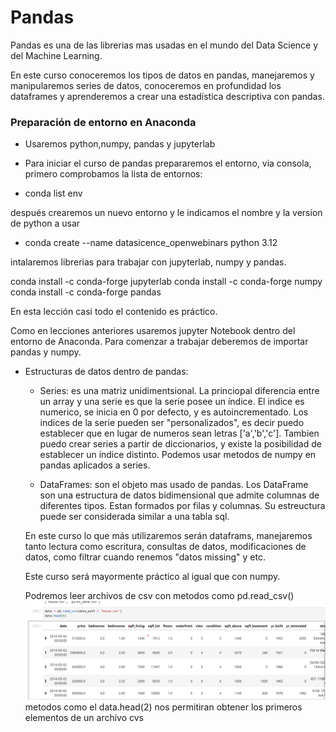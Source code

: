 # Pandas

Pandas es una de las librerias mas usadas en el mundo del Data Science y 
del Machine Learning.

En este curso conoceremos los tipos de datos en pandas, manejaremos y manipularemos
series de datos, conoceremos en profundidad los dataframes y aprenderemos a crear
una estadística descriptiva con pandas.

### Preparación de entorno en Anaconda
- Usaremos python,numpy, pandas y jupyterlab 

- Para iniciar el curso de pandas prepararemos el entorno, via consola,
primero comprobamos la lista de entornos:

- conda list env

después crearemos un nuevo entorno y le indicamos el nombre 
y la version de python a usar

- conda create --name datasicence_openwebinars python 3.12

intalaremos librerias para trabajar con jupyterlab, numpy y pandas.

conda install -c conda-forge jupyterlab
conda install -c conda-forge numpy
conda install -c conda-forge pandas

En esta lección casi todo el contenido es práctico.

Como en lecciones anteriores usaremos jupyter Notebook dentro del entorno de Anaconda.
Para comenzar a trabajar deberemos de importar pandas y numpy.


- Estructuras de datos dentro de pandas:
    - Series: es una matriz unidimentsional. La princiopal diferencia entre un array y una serie es que la serie posee un índice. El indice es numerico, se inicia en 0 por defecto, y es autoincrementado.
    Los indices de la serie pueden ser "personalizados", es decir puedo establecer que en lugar de numeros sean letras ['a','b','c']. Tambien puedo crear series a partir de diccionarios, y existe la posibilidad de establecer 
    un índice distinto. 
    Podemos usar metodos de numpy en pandas aplicados a series.
    
    - DataFrames: son el objeto mas usado de pandas. Los DataFrame son una estructura de datos bidimensional que admite columnas de diferentes tipos. Estan formados por filas y columnas. 
    Su estreuctura puede ser considerada similar a una tabla sql.

    En este curso lo que más utilizaremos serán dataframs, manejaremos tanto lectura como escritura, consultas de datos, modificaciones de datos, como filtrar cuando renemos "datos missing" y etc.

    Este curso será mayormente práctico al igual que con numpy.
    
    Podremos leer archivos de csv con metodos como pd.read_csv()
    ![comprobacion relacion tablas](imagenes/pd.read_csv.png)
    metodos como el data.head(2) nos permitiran obtener los primeros elementos de un archivo cvs 
    





